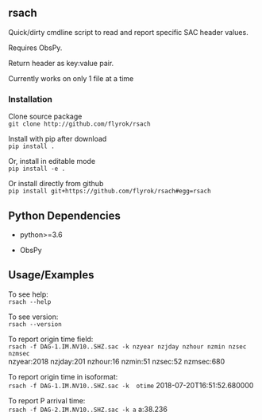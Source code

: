 ## rsach ##

Quick/dirty cmdline script to read and report specific SAC header values.

Requires ObsPy.

Return header as key:value pair.

Currently works on only 1 file at a time


### Installation ### 

Clone source package  
`git clone http://github.com/flyrok/rsach`

Install with pip after download  
`pip install .`

Or, install in editable mode  
`pip install -e .`

Or install directly from github  
`pip install git+https://github.com/flyrok/rsach#egg=rsach`


## Python Dependencies ##
* python>=3.6 

*  ObsPy


## Usage/Examples ##

To see help:  
`rsach --help`    

To see version:  
`rsach --version`    

To report origin time field:  
`rsach -f DAG-1.IM.NV10..SHZ.sac -k nzyear nzjday nzhour nzmin nzsec nzmsec`  
nzyear:2018 nzjday:201 nzhour:16 nzmin:51 nzsec:52 nzmsec:680

To report origin time in isoformat:  
`rsach -f DAG-1.IM.NV10..SHZ.sac -k  otime`
2018-07-20T16:51:52.680000

To report P arrival time:  
`rsach -f DAG-2.IM.NV10..SHZ.sac -k a`
a:38.236




